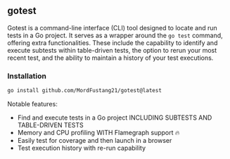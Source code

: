 ## gotest

Gotest is a command-line interface (CLI) tool designed to locate and run tests in a Go project. It serves as a wrapper around the `go test` command, offering extra functionalities.
These include the capability to identify and execute subtests within table-driven tests, the option to rerun your most recent test, and the ability to maintain a history of your test executions.

### Installation
```bash
go install github.com/MordFustang21/gotest@latest
```

Notable features:
- Find and execute tests in a Go project INCLUDING SUBTESTS AND TABLE-DRIVEN TESTS
- Memory and CPU profiling WITH Flamegraph support 🔥
- Easily test for coverage and then launch in a browser
- Test execution history with re-run capability
